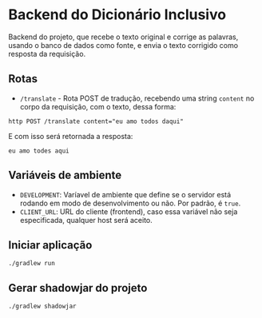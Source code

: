 # Backend do Dicionário Inclusivo

Backend do projeto, que recebe o texto original e corrige as palavras, usando o banco de dados como fonte, e envia o texto corrigido como resposta da requisição.

## Rotas

- `/translate` - Rota POST de tradução, recebendo uma string `content` no corpo da requisição, com o texto, dessa forma:

```
http POST /translate content="eu amo todos daqui"
```

E com isso será retornada a resposta:

```
eu amo todes aqui
```

## Variáveis de ambiente

- `DEVELOPMENT`: Varíavel de ambiente que define se o servidor está rodando em modo de desenvolvimento ou não. Por padrão, é `true`.
- `CLIENT_URL`: URL do cliente (frontend), caso essa variável não seja especificada, qualquer host será aceito.

## Iniciar aplicação

```
./gradlew run
```

## Gerar shadowjar do projeto

```
./gradlew shadowjar
```
